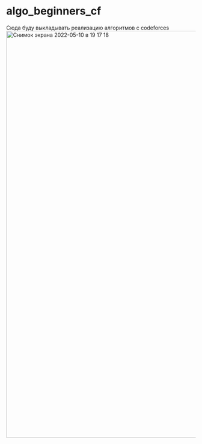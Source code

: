 # algo_beginners_cf
Сюда буду выкладывать реализацию алгоритмов с codeforces
<img width="1082" alt="Снимок экрана 2022-05-10 в 19 17 18" src="https://user-images.githubusercontent.com/80617082/167675417-2c27e94b-1ae8-48dc-87eb-13a33bb251fc.png">

